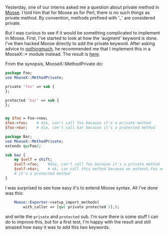 Yesterday, one of our interns asked me a question about private method in <a href="http://www.iinteractive.com/moose/">Moose</a>. I told him that for Moose as for Perl, there is no such things as private method. By convention, methods prefixed with '_' are considered private.

But I was curious to see if it would be something complicated to implement in Moose. First, I've started to look at how the 'augment' keyword is done. I've then hacked Moose directly to add the private keyword. After asking advice to <a href="http://blog.woobling.org/">nothingmuch</a>, he recommended me that I implement this in a MooseX::* module instead. The result is <a href="http://git.lumberjaph.net/p5-moosex-methodprivate.git/">here</a>.

From the synopsis, MooseX::MethodPrivate do:

```perl
package Foo;
use MooseX::MethodPrivate;

private 'foo' => sub {
};

protected 'bar' => sub {
};


my $foo = Foo->new;
$foo->foo;    # die, can't call foo because it's a private method
$foo->bar;    # die, can't call bar because it's a protected method

package Bar;
use MooseX::MethodPrivate;
extends qw/Foo/;

sub baz {
    my $self = shift;
    $self->foo;    #die, can't call foo because it's a private method
    $self->bar;    # ok, can call this method because we extends Foo and
    # it's a protected method
}
```

I was surprised to see how easy it's to extend Moose syntax. All I've
done was this:

```perl
    Moose::Exporter->setup_import_methods(
        with_caller => [qw( private protected )],);
```

and write the `private` and `protected` sub. I'm sure there is some stuff I can do to improve this, but for a first test, I'm happy with the result and still amazed how easy it was to add this two keywords.

